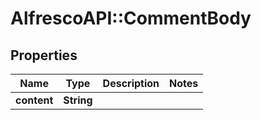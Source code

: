 # AlfrescoAPI::CommentBody

## Properties
Name | Type | Description | Notes
------------ | ------------- | ------------- | -------------
**content** | **String** |  | 


